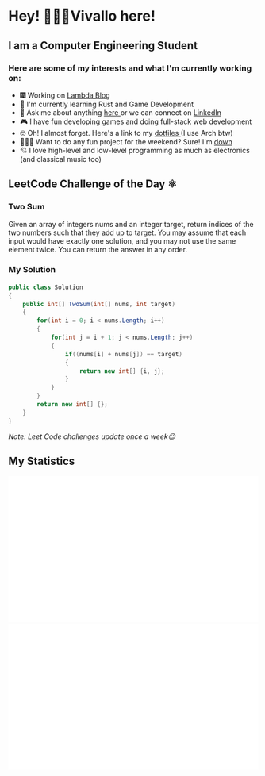#  Hey! 🙋🏻‍♂️Vivallo here!

##  I am a Computer Engineering Student

###  Here are some of my interests and what I'm currently working on:

  * 🎆 Working on [ Lambda Blog ](https://github.com/Vivallo04/lambda-blog)
  * 🌱 I'm currently learning Rust and Game Development 
  * 💭 Ask me about anything [ here ](https://github.com/Vivallo04/Vivallo04/issues/new) or we can connect on [ LinkedIn ](https://bit.ly/3zm1YjA)
  * 🎮 I have fun developing games and doing full-stack web development 
  * 🤓 Oh! I almost forget. Here's a link to my [ dotfiles ](https://github.com/Vivallo04/dotfiles) (I use Arch btw) 
  * 👨🏻‍💻 Want to do any fun project for the weekend? Sure! I'm [ down ](https://discordapp.com/users/521712126058823701)
  * 💘 I love high-level and low-level programming as much as electronics (and classical music too) 

##  LeetCode Challenge of the Day ⚛

###  Two Sum

Given an array of integers nums and an integer target, return indices of the
two numbers such that they add up to target. You may assume that each input
would have exactly one solution, and you may not use the same element twice.
You can return the answer in any order.

###  My Solution
```c#
public class Solution 
{
    public int[] TwoSum(int[] nums, int target) 
    {
        for(int i = 0; i < nums.Length; i++) 
        {
            for(int j = i + 1; j < nums.Length; j++)
            {
                if((nums[i] + nums[j]) == target)
                {
                    return new int[] {i, j};
                }
            }
        }
        return new int[] {};
    }
}
```

_Note: Leet Code challenges update once a week😉_

##  My Statistics

![](https://github.com/Vivallo04/stats/blob/master/generated/overview.svg)
![](https://github.com/Vivallo04/stats/blob/master/generated/languages.svg)


